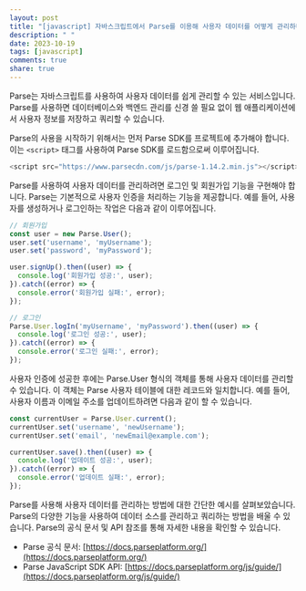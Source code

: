 ```yaml
---
layout: post
title: "[javascript] 자바스크립트에서 Parse를 이용해 사용자 데이터를 어떻게 관리하나요?"
description: " "
date: 2023-10-19
tags: [javascript]
comments: true
share: true
---
```


Parse는 자바스크립트를 사용하여 사용자 데이터를 쉽게 관리할 수 있는 서비스입니다. Parse를 사용하면 데이터베이스와 백엔드 관리를 신경 쓸 필요 없이 웹 애플리케이션에서 사용자 정보를 저장하고 쿼리할 수 있습니다.

Parse의 사용을 시작하기 위해서는 먼저 Parse SDK를 프로젝트에 추가해야 합니다. 이는 `<script>` 태그를 사용하여 Parse SDK를 로드함으로써 이루어집니다. 

```javascript
<script src="https://www.parsecdn.com/js/parse-1.14.2.min.js"></script>
```

Parse를 사용하여 사용자 데이터를 관리하려면 로그인 및 회원가입 기능을 구현해야 합니다. Parse는 기본적으로 사용자 인증을 처리하는 기능을 제공합니다. 예를 들어, 사용자를 생성하거나 로그인하는 작업은 다음과 같이 이루어집니다.

```javascript
// 회원가입
const user = new Parse.User();
user.set('username', 'myUsername');
user.set('password', 'myPassword');

user.signUp().then((user) => {
  console.log('회원가입 성공:', user);
}).catch((error) => {
  console.error('회원가입 실패:', error);
});

// 로그인
Parse.User.logIn('myUsername', 'myPassword').then((user) => {
  console.log('로그인 성공:', user);
}).catch((error) => {
  console.error('로그인 실패:', error);
});
```

사용자 인증에 성공한 후에는 Parse.User 형식의 객체를 통해 사용자 데이터를 관리할 수 있습니다. 이 객체는 Parse 사용자 테이블에 대한 레코드와 일치합니다. 예를 들어, 사용자 이름과 이메일 주소를 업데이트하려면 다음과 같이 할 수 있습니다.

```javascript
const currentUser = Parse.User.current();
currentUser.set('username', 'newUsername');
currentUser.set('email', 'newEmail@example.com');

currentUser.save().then((user) => {
  console.log('업데이트 성공:', user);
}).catch((error) => {
  console.error('업데이트 실패:', error);
});
```

Parse를 사용해 사용자 데이터를 관리하는 방법에 대한 간단한 예시를 살펴보았습니다. Parse의 다양한 기능을 사용하여 데이터 소스를 관리하고 쿼리하는 방법을 배울 수 있습니다. Parse의 공식 문서 및 API 참조를 통해 자세한 내용을 확인할 수 있습니다.

- Parse 공식 문서: [https://docs.parseplatform.org/](https://docs.parseplatform.org/)
- Parse JavaScript SDK API: [https://docs.parseplatform.org/js/guide/](https://docs.parseplatform.org/js/guide/)